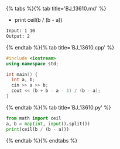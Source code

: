 {% tabs %}{% tab title='BJ_13610.md' %}

* print ceil(b / (b - a))

```txt
Input: 1 10
Output: 2
```

{% endtab %}{% tab title='BJ_13610.cpp' %}

```cpp
#include <iostream>
using namespace std;

int main() {
  int a, b;
  cin >> a >> b;
  cout << (b + b - a - 1) / (b - a);
}
```

{% endtab %}{% tab title='BJ_13610.py' %}

```py
from math import ceil
a, b = map(int, input().split())
print(ceil(b / (b - a)))
```

{% endtab %}{% endtabs %}
